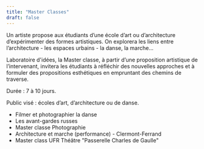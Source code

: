 ```yaml
---
title: "Master Classes"
draft: false
---
```



Un artiste propose aux étudiants d’une école d’art ou d’architecture d’expérimenter des formes artistiques. On explorera les liens entre l’architecture - les espaces urbains - la danse, la marche...

Laboratoire d'idées, la Master classe, à partir d’une proposition artistique de l’intervenant, invitera les étudiants à réfléchir des nouvelles approches et à formuler des propositions esthétiques en empruntant des chemins de traverse.


Durée : 7 à 10 jours.

Public visé : écoles d’art, d’architecture ou de danse.


- Filmer et photographier la danse
- Les avant-gardes russes
- Master classe Photographie
- Architecture et marche (performance) - Clermont-Ferrand
- Master class UFR Théâtre "Passerelle Charles de Gaulle"